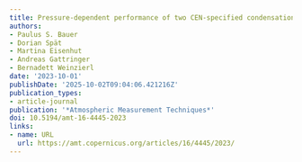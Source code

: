 ```yaml
---
title: Pressure-dependent performance of two CEN-specified condensation particle counters
authors:
- Paulus S. Bauer
- Dorian Spät
- Martina Eisenhut
- Andreas Gattringer
- Bernadett Weinzierl
date: '2023-10-01'
publishDate: '2025-10-02T09:04:06.421216Z'
publication_types:
- article-journal
publication: '*Atmospheric Measurement Techniques*'
doi: 10.5194/amt-16-4445-2023
links:
- name: URL
  url: https://amt.copernicus.org/articles/16/4445/2023/
---
```

